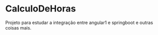 # CalculoDeHoras
Projeto para estudar a integração entre angular1 e springboot e outras coisas mais.


